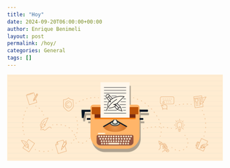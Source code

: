```yaml
---
title: "Hoy"
date: 2024-09-20T06:00:00+00:00
author: Enrique Benimeli
layout: post
permalink: /hoy/
categories: General
tags: []
---
```


[![image](assets/images/posts/2023/09/post.png)]()

